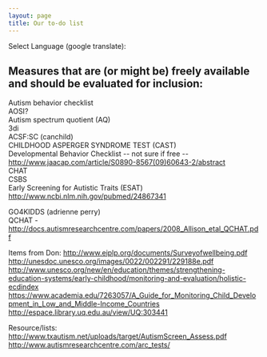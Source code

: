 ```yaml
---
layout: page  
title: Our to-do list  
---
```


Select Language (google translate):  

<div id="google_translate_element"></div><script type="text/javascript">
function googleTranslateElementInit() {
  new google.translate.TranslateElement({pageLanguage: 'en', layout: google.translate.TranslateElement.InlineLayout.SIMPLE, gaTrack: true, gaId: 'UA-64320648-1'}, 'google_translate_element');
}
</script><script type="text/javascript" src="//translate.google.com/translate_a/element.js?cb=googleTranslateElementInit"></script>  

## Measures that are (or might be) freely available and should be evaluated for inclusion: ##

Autism behavior checklist  
AOSI?  
Autism spectrum quotient (AQ)  
3di  
ACSF:SC (canchild)  
CHILDHOOD ASPERGER SYNDROME TEST (CAST)  
Developmental Behavior Checklist -- not sure if free -- http://www.jaacap.com/article/S0890-8567(09)60643-2/abstract  
CHAT  
CSBS  
Early Screening for Autistic Traits (ESAT) http://www.ncbi.nlm.nih.gov/pubmed/24867341

GO4KIDDS (adrienne perry)  
QCHAT - http://docs.autismresearchcentre.com/papers/2008_Allison_etal_QCHAT.pdf

Items from Don:
http://www.eiplp.org/documents/Surveyofwellbeing.pdf
http://unesdoc.unesco.org/images/0022/002291/229188e.pdf 
http://www.unesco.org/new/en/education/themes/strengthening-education-systems/early-childhood/monitoring-and-evaluation/holistic-ecdindex 
https://www.academia.edu/7263057/A_Guide_for_Monitoring_Child_Development_in_Low_and_Middle-Income_Countries
http://espace.library.uq.edu.au/view/UQ:303441


Resource/lists:
http://www.txautism.net/uploads/target/AutismScreen_Assess.pdf
http://www.autismresearchcentre.com/arc_tests/

